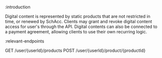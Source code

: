 :introduction

Digital content is represented by static products that are not restricted in
time, or renewed by SchAcc. Clients may grant and revoke digital content access
for user's through the API. Digital contents can also be connected to a payment
agreement, allowing clients to use their own recurring logic.

:relevant-endpoints

GET /user/{userId}/products
POST /user/{userId}/product/{productId}
